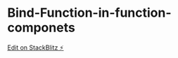 # Bind-Function-in-function-componets

[Edit on StackBlitz ⚡️](https://stackblitz.com/edit/stackblitz-starters-364u6f)